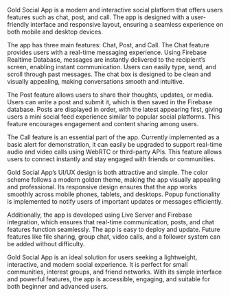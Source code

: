 Gold Social App is a modern and interactive social platform that offers users features such as chat, post, and call. The app is designed with a user-friendly interface and responsive layout, ensuring a seamless experience on both mobile and desktop devices.

The app has three main features: Chat, Post, and Call. The Chat feature provides users with a real-time messaging experience. Using Firebase Realtime Database, messages are instantly delivered to the recipient’s screen, enabling instant communication. Users can easily type, send, and scroll through past messages. The chat box is designed to be clean and visually appealing, making conversations smooth and intuitive.

The Post feature allows users to share their thoughts, updates, or media. Users can write a post and submit it, which is then saved in the Firebase database. Posts are displayed in order, with the latest appearing first, giving users a mini social feed experience similar to popular social platforms. This feature encourages engagement and content sharing among users.

The Call feature is an essential part of the app. Currently implemented as a basic alert for demonstration, it can easily be upgraded to support real-time audio and video calls using WebRTC or third-party APIs. This feature allows users to connect instantly and stay engaged with friends or communities.

Gold Social App’s UI/UX design is both attractive and simple. The color scheme follows a modern golden theme, making the app visually appealing and professional. Its responsive design ensures that the app works smoothly across mobile phones, tablets, and desktops. Popup functionality is implemented to notify users of important updates or messages efficiently.

Additionally, the app is developed using Live Server and Firebase integration, which ensures that real-time communication, posts, and chat features function seamlessly. The app is easy to deploy and update. Future features like file sharing, group chat, video calls, and a follower system can be added without difficulty.

Gold Social App is an ideal solution for users seeking a lightweight, interactive, and modern social experience. It is perfect for small communities, interest groups, and friend networks. With its simple interface and powerful features, the app is accessible, engaging, and suitable for both beginner and advanced users.
